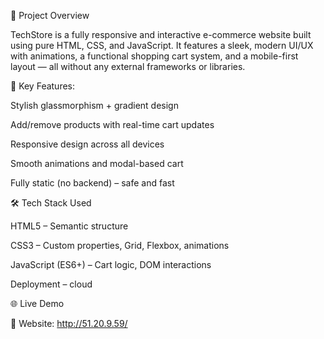 📌 Project Overview

TechStore is a fully responsive and interactive e-commerce website built using pure HTML, CSS, and JavaScript. It features a sleek, modern UI/UX with animations, a functional shopping cart system, and a mobile-first layout — all without any external frameworks or libraries.

🔑 Key Features:

Stylish glassmorphism + gradient design

Add/remove products with real-time cart updates

Responsive design across all devices

Smooth animations and modal-based cart

Fully static (no backend) – safe and fast

🛠️ Tech Stack Used

HTML5 – Semantic structure

CSS3 – Custom properties, Grid, Flexbox, animations

JavaScript (ES6+) – Cart logic, DOM interactions

Deployment – cloud 

🌐 Live Demo

🔗 Website: http://51.20.9.59/

